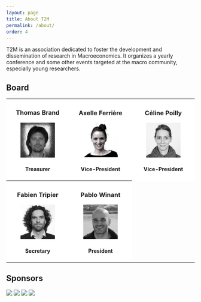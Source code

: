 ```yaml
---
layout: page
title: About T2M
permalink: /about/
order: 4
---
```


T2M is an association dedicated to foster the development and dissemination of research in Macroeconomics. It organizes a yearly conference and some other events targeted at the macro community, especially young researchers.

## Board

<table style="width:100%" >
  <tr>
	<th style="background-color: white; width: 33%; text-align: center">
		<h3 class="team-list-title">Thomas Brand </h3>
		<img src="/assets/img/ids/TB.jpg" width="60%" alt="Thomas Brand">
		<h4>Treasurer </h4>		
	</th>
	<th style="background-color: white; width: 33%; text-align: center">
		<h3 class="team-list-title">Axelle Ferrière </h3>
		<img src="/assets/img/ids/AF.jpg"  width="60%" alt="Axelle Ferrière">
		<h4>Vice-President </h4>
	</th>
	<th style="background-color: white; width: 33%;text-align: center">
		<h3 class="team-list-title">Céline Poilly</h3>
		<img src="/assets/img/ids/CP.jpg"  width="60%" alt="Céline Poilly">
		<h4>Vice-President </h4>		
	</th>
  </tr>
  <tr>
	<th style="background-color: white; width: 33%; text-align: center">
		<h3 class="team-list-title">Fabien Tripier </h3>
		<img src="/assets/img/ids/FT.jpg" width="60%" alt="Fabien Tripier">
		<h4>Secretary </h4>		
	</th>
	<th style="background-color: white;  width: 33%; text-align: center">
		<h3 class="team-list-title">Pablo Winant </h3>
		<img src="/assets/img/ids/PW.jpg"  width="60%" alt="Pablo Winant">
		<h4>President </h4>		
	</th>
  </tr>
</table>


## Sponsors
<img src="{% link /assets/img/logos/cfm.jpg %}" height=100 > <img src="{% link /assets/img/logos/kcl.png %}" height=100 > 
<img src="{% link /assets/img/logos/escp.png %}" height=100 >
<img src="{% link /assets/img/logos/cepremap.svg %}" height=100 >
